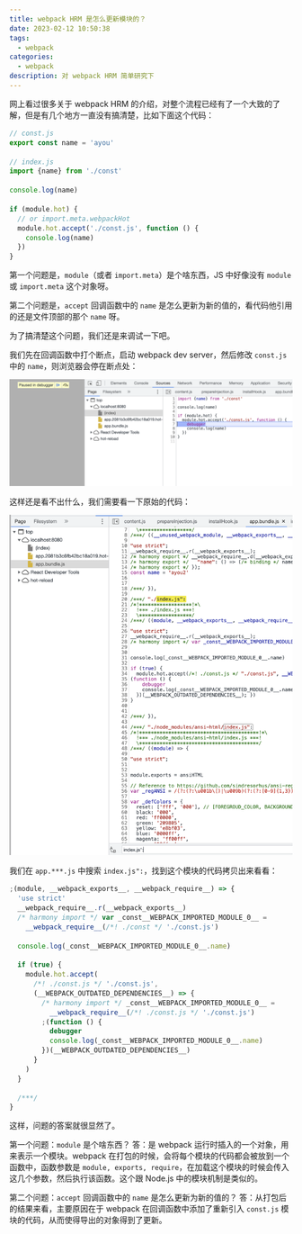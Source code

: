 ```yaml
---
title: webpack HRM 是怎么更新模块的？
date: 2023-02-12 10:50:38
tags:
  - webpack
categories:
  - webpack
description: 对 webpack HRM 简单研究下
---
```


网上看过很多关于 webpack HRM 的介绍，对整个流程已经有了一个大致的了解，但是有几个地方一直没有搞清楚，比如下面这个代码：

```js
// const.js
export const name = 'ayou'

// index.js
import {name} from './const'

console.log(name)

if (module.hot) {
  // or import.meta.webpackHot
  module.hot.accept('./const.js', function () {
    console.log(name)
  })
}
```

第一个问题是，`module`（或者 `import.meta`）是个啥东西，JS 中好像没有 `module` 或 `import.meta` 这个对象呀。

第二个问题是，`accept` 回调函数中的 `name` 是怎么更新为新的值的，看代码他引用的还是文件顶部的那个 `name` 呀。

为了搞清楚这个问题，我们还是来调试一下吧。

我们先在回调函数中打个断点，启动 webpack dev server，然后修改 `const.js` 中的 `name`，则浏览器会停在断点处：

![](./webpack-hrm-replace/1.png)

这样还是看不出什么，我们需要看一下原始的代码：

![](./webpack-hrm-replace/2.png)

我们在 `app.***.js` 中搜索 `index.js":`，找到这个模块的代码拷贝出来看看：

```js
;(module, __webpack_exports__, __webpack_require__) => {
  'use strict'
  __webpack_require__.r(__webpack_exports__)
  /* harmony import */ var _const__WEBPACK_IMPORTED_MODULE_0__ =
    __webpack_require__(/*! ./const */ './const.js')

  console.log(_const__WEBPACK_IMPORTED_MODULE_0__.name)

  if (true) {
    module.hot.accept(
      /*! ./const.js */ './const.js',
      (__WEBPACK_OUTDATED_DEPENDENCIES__) => {
        /* harmony import */ _const__WEBPACK_IMPORTED_MODULE_0__ =
          __webpack_require__(/*! ./const.js */ './const.js')
        ;(function () {
          debugger
          console.log(_const__WEBPACK_IMPORTED_MODULE_0__.name)
        })(__WEBPACK_OUTDATED_DEPENDENCIES__)
      }
    )
  }

  /***/
}
```

这样，问题的答案就很显然了。

第一个问题：`module` 是个啥东西？
答：是 webpack 运行时插入的一个对象，用来表示一个模块。webpack 在打包的时候，会将每个模块的代码都会被放到一个函数中，函数参数是 `module, exports, require`，在加载这个模块的时候会传入这几个参数，然后执行该函数。这个跟 Node.js 中的模块机制是类似的。

第二个问题：`accept` 回调函数中的 `name` 是怎么更新为新的值的？
答：从打包后的结果来看，主要原因在于 webpack 在回调函数中添加了重新引入 `const.js` 模块的代码，从而使得导出的对象得到了更新。
